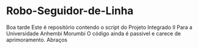 # Robo-Seguidor-de-Linha
Boa tarde
Este é repositório contendo o script do Projeto Integrado II
Para a Universidade Anhembi Morumbi
O código ainda é passivel e carece de aprimoramento.
Abraços
